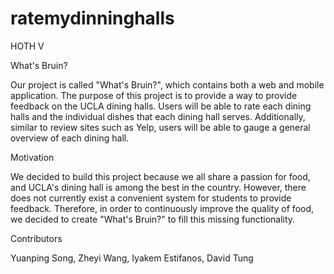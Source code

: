# ratemydinninghalls
HOTH V

What's Bruin?

Our project is called "What's Bruin?", which contains both a web and mobile application. The purpose of this project is to
provide a way to provide feedback on the UCLA dining halls. Users will be able to rate each dining halls and the 
individual dishes that each dining hall serves. Additionally, similar to review sites such as Yelp, users will be able to
gauge a general overview of each dining hall.

Motivation

We decided to build this project because we all share a passion for food, and UCLA's dining hall is among the best in the
country. However, there does not currently exist a convenient system for students to provide feedback. Therefore, in order
to continuously improve the quality of food, we decided to create "What's Bruin?" to fill this missing functionality.




Contributors

Yuanping Song, Zheyi Wang, Iyakem Estifanos, David Tung

